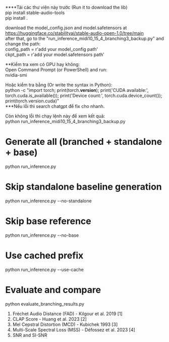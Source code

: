 ****Tải các thư viện này trước (Run it to download the lib)  
pip install stable-audio-tools  
pip install .

download the model_config.json and model.safetensors at https://huggingface.co/stabilityai/stable-audio-open-1.0/tree/main  
after that, go to the "run_inference_midi10_15_4_branching3_backup.py" and change the path:  
config_path = r'add your model_config path'  
ckpt_path = r'add your model.safetensors path'  

**Kiểm tra xem có GPU hay không:  
Open Command Prompt (or PowerShell) and run:  
nvidia-smi

Hoặc kiểm tra bằng (Or write the syntax in Python):  
python -c "import torch; print(torch.__version__); print('CUDA available:', torch.cuda.is_available()); print('Device count:', torch.cuda.device_count()); print(torch.version.cuda)"  
***Nếu lỗi thì search chatgpt để fix cho nhanh.



Còn không lỗi thì chạy lệnh này để xem kết quả:  
python run_inference_midi10_15_4_branching3_backup.py


# Generate all (branched + standalone + base)  
python run_inference.py  
# Skip standalone baseline generation  
python run_inference.py --no-standalone  
# Skip base reference  
python run_inference.py --no-base  
# Use cached prefix  
python run_inference.py --use-cache  

# Evaluate and compare  
python evaluate_branching_results.py  

1. Fréchet Audio Distance (FAD) - Kilgour et al. 2019 [1]  
2. CLAP Score - Huang et al. 2023 [2]  
3. Mel Cepstral Distortion (MCD) - Kubichek 1993 [3]  
4. Multi-Scale Spectral Loss (MSS) - Défossez et al. 2023 [4]  
5. SNR and SI-SNR  

